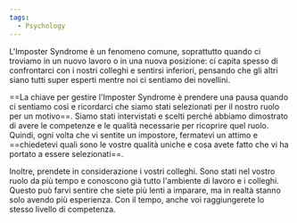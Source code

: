 ```yaml
---
tags:
  - Psychology
---
```



L'Imposter Syndrome è un fenomeno comune, soprattutto quando ci troviamo in un nuovo lavoro o in una nuova posizione: ci capita spesso di confrontarci con i nostri colleghi e sentirsi inferiori, pensando che gli altri siano tutti super esperti mentre noi ci sentiamo dei novellini.

==La chiave per gestire l'Imposter Syndrome è prendere una pausa quando ci sentiamo così e ricordarci che siamo stati selezionati per il nostro ruolo per un motivo==.
Siamo stati intervistati e scelti perché abbiamo dimostrato di avere le competenze e le qualità necessarie per ricoprire quel ruolo.
Quindi, ogni volta che vi sentite un impostore, fermatevi un attimo e ==chiedetevi quali sono le vostre qualità uniche e cosa avete fatto che vi ha portato a essere selezionati==.

Inoltre, prendete in considerazione i vostri colleghi. Sono stati nel vostro ruolo da più tempo e conoscono già tutto l'ambiente di lavoro e i colleghi. Questo può farvi sentire che siete più lenti a imparare, ma in realtà stanno solo avendo più esperienza. Con il tempo, anche voi raggiungerete lo stesso livello di competenza.